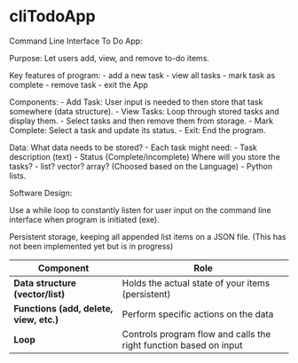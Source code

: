 # cliTodoApp

Command Line Interface To Do App: 

Purpose: Let users add, view, and remove to-do items. 

Key features of program: 
    - add a new task
    - view all tasks 
    - mark task as complete 
    - remove task 
    - exit the App

Components: 
    - Add Task: User input is needed to then store that task somewhere (data structure).
    - View Tasks: Loop through stored tasks and display them. 
    - Select tasks and then remove them from storage. 
    - Mark Complete: Select a task and update its status. 
    - Exit: End the program. 


Data: 
    What data needs to be stored? 
        - Each task might need:
            - Task description (text)
            - Status (Complete/incomplete)
    Where will you store the tasks? 
        - list? vector? array? (Choosed based on the Language) - Python lists. 

Software Design: 

Use a while loop to constantly listen for user input on the command line interface when program is initiated (exe). 

Persistent storage, keeping all appended list items on a JSON file. (This has not been implemented yet but is in progress)

| Component                               | Role                                                              |
| --------------------------------------- | ----------------------------------------------------------------- |
| **Data structure (vector/list)**        | Holds the actual state of your items (persistent)                 |
| **Functions (add, delete, view, etc.)** | Perform specific actions on the data                              |
| **Loop**                                | Controls program flow and calls the right function based on input |
